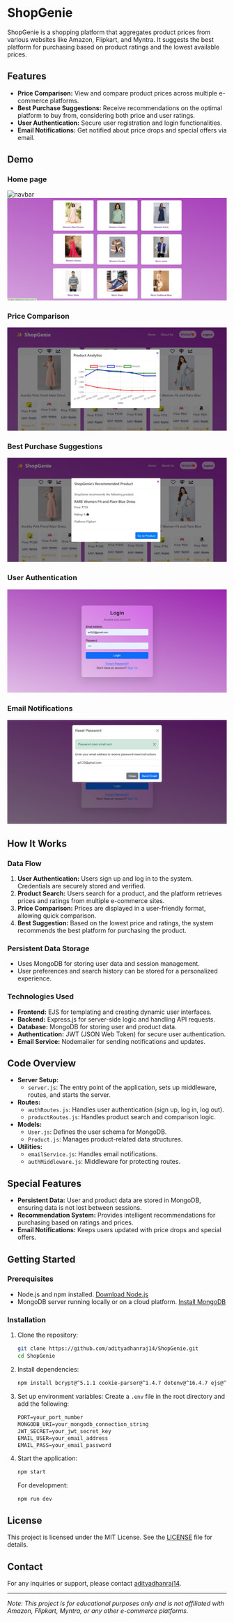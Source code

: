 # ShopGenie

ShopGenie is a shopping platform that aggregates product prices from various websites like Amazon, Flipkart, and Myntra. It suggests the best platform for purchasing based on product ratings and the lowest available prices.

## Features

- **Price Comparison:** View and compare product prices across multiple e-commerce platforms.
- **Best Purchase Suggestions:** Receive recommendations on the optimal platform to buy from, considering both price and user ratings.
- **User Authentication:** Secure user registration and login functionalities.
- **Email Notifications:** Get notified about price drops and special offers via email.

## Demo
### Home page
![navbar](assets/nabar.jpg)
![home page](assets/home_page.jpg)

### Price Comparison
![Price Comparison](assets/price_comparison.jpg)

### Best Purchase Suggestions
![Best Purchase Suggestions](assets/best_purchase_suggestions.jpg)

### User Authentication
![User Authentication](assets/user_authentication.jpg)

### Email Notifications
![Email Notifications](assets/email_notifications.jpg)

## How It Works

### Data Flow
1. **User Authentication:** Users sign up and log in to the system. Credentials are securely stored and verified.
2. **Product Search:** Users search for a product, and the platform retrieves prices and ratings from multiple e-commerce sites.
3. **Price Comparison:** Prices are displayed in a user-friendly format, allowing quick comparison.
4. **Best Suggestion:** Based on the lowest price and ratings, the system recommends the best platform for purchasing the product.

### Persistent Data Storage
- Uses MongoDB for storing user data and session management.
- User preferences and search history can be stored for a personalized experience.

### Technologies Used
- **Frontend:** EJS for templating and creating dynamic user interfaces.
- **Backend:** Express.js for server-side logic and handling API requests.
- **Database:** MongoDB for storing user and product data.
- **Authentication:** JWT (JSON Web Token) for secure user authentication.
- **Email Service:** Nodemailer for sending notifications and updates.

## Code Overview

- **Server Setup:**
  - `server.js`: The entry point of the application, sets up middleware, routes, and starts the server.
- **Routes:**
  - `authRoutes.js`: Handles user authentication (sign up, log in, log out).
  - `productRoutes.js`: Handles product search and comparison logic.
- **Models:**
  - `User.js`: Defines the user schema for MongoDB.
  - `Product.js`: Manages product-related data structures.
- **Utilities:**
  - `emailService.js`: Handles email notifications.
  - `authMiddleware.js`: Middleware for protecting routes.

## Special Features

- **Persistent Data:** User and product data are stored in MongoDB, ensuring data is not lost between sessions.
- **Recommendation System:** Provides intelligent recommendations for purchasing based on ratings and prices.
- **Email Notifications:** Keeps users updated with price drops and special offers.

## Getting Started

### Prerequisites
- Node.js and npm installed. [Download Node.js](https://nodejs.org)
- MongoDB server running locally or on a cloud platform. [Install MongoDB](https://www.mongodb.com/try/download/community)

### Installation

1. Clone the repository:
   ```bash
   git clone https://github.com/adityadhanraj14/ShopGenie.git
   cd ShopGenie
   ```

2. Install dependencies:
   ```bash
   npm install bcrypt@^5.1.1 cookie-parser@^1.4.7 dotenv@^16.4.7 ejs@^3.1.10 express@^4.21.2 express-session@^1.18.1 jsonwebtoken@^9.0.2 mongoose@^8.9.2 nodemailer@^6.9.16 nodemon@^3.1.9 validator@^13.12.0
   ```

3. Set up environment variables:
   Create a `.env` file in the root directory and add the following:
   ```env
   PORT=your_port_number
   MONGODB_URI=your_mongodb_connection_string
   JWT_SECRET=your_jwt_secret_key
   EMAIL_USER=your_email_address
   EMAIL_PASS=your_email_password
   ```

4. Start the application:
   ```bash
   npm start
   ```

   For development:
   ```bash
   npm run dev
   ```

## License

This project is licensed under the MIT License. See the [LICENSE](LICENSE) file for details.

## Contact

For any inquiries or support, please contact [adityadhanraj14](https://github.com/adityadhanraj14).

---

*Note: This project is for educational purposes only and is not affiliated with Amazon, Flipkart, Myntra, or any other e-commerce platforms.*
